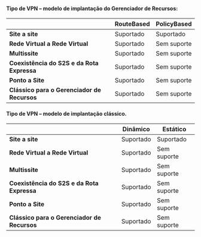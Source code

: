 #### <a name="vpn-type---resource-manager-deployment-model"></a>Tipo de VPN – modelo de implantação do Gerenciador de Recursos:
|  | **RouteBased** | **PolicyBased** |
| --- | --- | --- |
| **Site a site** |Suportado |Suportado |
| **Rede Virtual a Rede Virtual** |Suportado |Sem suporte |
| **Multissite** |Suportado |Sem suporte |
| **Coexistência do S2S e da Rota Expressa** |Suportado |Sem suporte |
| **Ponto a Site** |Suportado |Sem suporte |
| **Clássico para o Gerenciador de Recursos** |Suportado |Sem suporte |

#### <a name="vpn-type---classic-deployment-model"></a>Tipo de VPN – modelo de implantação clássico.
|  | **Dinâmico** | **Estático** |
| --- | --- | --- |
| **Site a site** |Suportado |Suportado |
| **Rede Virtual a Rede Virtual** |Suportado |Sem suporte |
| **Multissite** |Suportado |Sem suporte |
| **Coexistência do S2S e da Rota Expressa** |Suportado |Sem suporte |
| **Ponto a Site** |Suportado |Sem suporte |
| **Clássico para o Gerenciador de Recursos** |Suportado |Sem suporte |



<!--HONumber=Nov16_HO3-->


